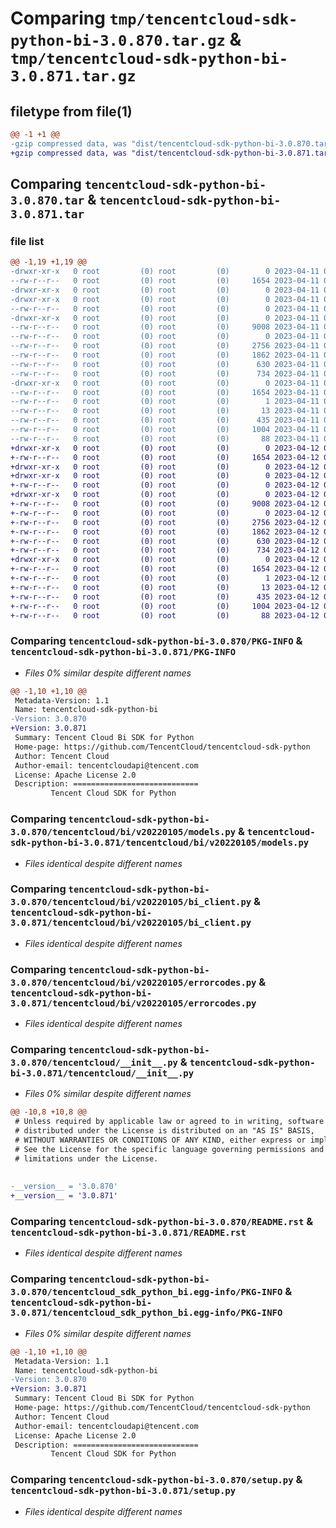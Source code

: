 # Comparing `tmp/tencentcloud-sdk-python-bi-3.0.870.tar.gz` & `tmp/tencentcloud-sdk-python-bi-3.0.871.tar.gz`

## filetype from file(1)

```diff
@@ -1 +1 @@
-gzip compressed data, was "dist/tencentcloud-sdk-python-bi-3.0.870.tar", last modified: Tue Apr 11 03:20:35 2023, max compression
+gzip compressed data, was "dist/tencentcloud-sdk-python-bi-3.0.871.tar", last modified: Wed Apr 12 00:16:25 2023, max compression
```

## Comparing `tencentcloud-sdk-python-bi-3.0.870.tar` & `tencentcloud-sdk-python-bi-3.0.871.tar`

### file list

```diff
@@ -1,19 +1,19 @@
-drwxr-xr-x   0 root         (0) root         (0)        0 2023-04-11 03:20:35.000000 tencentcloud-sdk-python-bi-3.0.870/
--rw-r--r--   0 root         (0) root         (0)     1654 2023-04-11 03:20:35.000000 tencentcloud-sdk-python-bi-3.0.870/PKG-INFO
-drwxr-xr-x   0 root         (0) root         (0)        0 2023-04-11 03:20:35.000000 tencentcloud-sdk-python-bi-3.0.870/tencentcloud/
-drwxr-xr-x   0 root         (0) root         (0)        0 2023-04-11 03:20:35.000000 tencentcloud-sdk-python-bi-3.0.870/tencentcloud/bi/
--rw-r--r--   0 root         (0) root         (0)        0 2023-04-11 03:20:35.000000 tencentcloud-sdk-python-bi-3.0.870/tencentcloud/bi/__init__.py
-drwxr-xr-x   0 root         (0) root         (0)        0 2023-04-11 03:20:35.000000 tencentcloud-sdk-python-bi-3.0.870/tencentcloud/bi/v20220105/
--rw-r--r--   0 root         (0) root         (0)     9008 2023-04-11 03:20:35.000000 tencentcloud-sdk-python-bi-3.0.870/tencentcloud/bi/v20220105/models.py
--rw-r--r--   0 root         (0) root         (0)        0 2023-04-11 03:20:35.000000 tencentcloud-sdk-python-bi-3.0.870/tencentcloud/bi/v20220105/__init__.py
--rw-r--r--   0 root         (0) root         (0)     2756 2023-04-11 03:20:35.000000 tencentcloud-sdk-python-bi-3.0.870/tencentcloud/bi/v20220105/bi_client.py
--rw-r--r--   0 root         (0) root         (0)     1862 2023-04-11 03:20:35.000000 tencentcloud-sdk-python-bi-3.0.870/tencentcloud/bi/v20220105/errorcodes.py
--rw-r--r--   0 root         (0) root         (0)      630 2023-04-11 03:20:35.000000 tencentcloud-sdk-python-bi-3.0.870/tencentcloud/__init__.py
--rw-r--r--   0 root         (0) root         (0)      734 2023-04-11 03:20:35.000000 tencentcloud-sdk-python-bi-3.0.870/README.rst
-drwxr-xr-x   0 root         (0) root         (0)        0 2023-04-11 03:20:35.000000 tencentcloud-sdk-python-bi-3.0.870/tencentcloud_sdk_python_bi.egg-info/
--rw-r--r--   0 root         (0) root         (0)     1654 2023-04-11 03:20:35.000000 tencentcloud-sdk-python-bi-3.0.870/tencentcloud_sdk_python_bi.egg-info/PKG-INFO
--rw-r--r--   0 root         (0) root         (0)        1 2023-04-11 03:20:35.000000 tencentcloud-sdk-python-bi-3.0.870/tencentcloud_sdk_python_bi.egg-info/dependency_links.txt
--rw-r--r--   0 root         (0) root         (0)       13 2023-04-11 03:20:35.000000 tencentcloud-sdk-python-bi-3.0.870/tencentcloud_sdk_python_bi.egg-info/top_level.txt
--rw-r--r--   0 root         (0) root         (0)      435 2023-04-11 03:20:35.000000 tencentcloud-sdk-python-bi-3.0.870/tencentcloud_sdk_python_bi.egg-info/SOURCES.txt
--rw-r--r--   0 root         (0) root         (0)     1004 2023-04-11 03:20:35.000000 tencentcloud-sdk-python-bi-3.0.870/setup.py
--rw-r--r--   0 root         (0) root         (0)       88 2023-04-11 03:20:35.000000 tencentcloud-sdk-python-bi-3.0.870/setup.cfg
+drwxr-xr-x   0 root         (0) root         (0)        0 2023-04-12 00:16:25.000000 tencentcloud-sdk-python-bi-3.0.871/
+-rw-r--r--   0 root         (0) root         (0)     1654 2023-04-12 00:16:25.000000 tencentcloud-sdk-python-bi-3.0.871/PKG-INFO
+drwxr-xr-x   0 root         (0) root         (0)        0 2023-04-12 00:16:25.000000 tencentcloud-sdk-python-bi-3.0.871/tencentcloud/
+drwxr-xr-x   0 root         (0) root         (0)        0 2023-04-12 00:16:25.000000 tencentcloud-sdk-python-bi-3.0.871/tencentcloud/bi/
+-rw-r--r--   0 root         (0) root         (0)        0 2023-04-12 00:16:25.000000 tencentcloud-sdk-python-bi-3.0.871/tencentcloud/bi/__init__.py
+drwxr-xr-x   0 root         (0) root         (0)        0 2023-04-12 00:16:25.000000 tencentcloud-sdk-python-bi-3.0.871/tencentcloud/bi/v20220105/
+-rw-r--r--   0 root         (0) root         (0)     9008 2023-04-12 00:16:25.000000 tencentcloud-sdk-python-bi-3.0.871/tencentcloud/bi/v20220105/models.py
+-rw-r--r--   0 root         (0) root         (0)        0 2023-04-12 00:16:25.000000 tencentcloud-sdk-python-bi-3.0.871/tencentcloud/bi/v20220105/__init__.py
+-rw-r--r--   0 root         (0) root         (0)     2756 2023-04-12 00:16:25.000000 tencentcloud-sdk-python-bi-3.0.871/tencentcloud/bi/v20220105/bi_client.py
+-rw-r--r--   0 root         (0) root         (0)     1862 2023-04-12 00:16:25.000000 tencentcloud-sdk-python-bi-3.0.871/tencentcloud/bi/v20220105/errorcodes.py
+-rw-r--r--   0 root         (0) root         (0)      630 2023-04-12 00:16:25.000000 tencentcloud-sdk-python-bi-3.0.871/tencentcloud/__init__.py
+-rw-r--r--   0 root         (0) root         (0)      734 2023-04-12 00:16:25.000000 tencentcloud-sdk-python-bi-3.0.871/README.rst
+drwxr-xr-x   0 root         (0) root         (0)        0 2023-04-12 00:16:25.000000 tencentcloud-sdk-python-bi-3.0.871/tencentcloud_sdk_python_bi.egg-info/
+-rw-r--r--   0 root         (0) root         (0)     1654 2023-04-12 00:16:25.000000 tencentcloud-sdk-python-bi-3.0.871/tencentcloud_sdk_python_bi.egg-info/PKG-INFO
+-rw-r--r--   0 root         (0) root         (0)        1 2023-04-12 00:16:25.000000 tencentcloud-sdk-python-bi-3.0.871/tencentcloud_sdk_python_bi.egg-info/dependency_links.txt
+-rw-r--r--   0 root         (0) root         (0)       13 2023-04-12 00:16:25.000000 tencentcloud-sdk-python-bi-3.0.871/tencentcloud_sdk_python_bi.egg-info/top_level.txt
+-rw-r--r--   0 root         (0) root         (0)      435 2023-04-12 00:16:25.000000 tencentcloud-sdk-python-bi-3.0.871/tencentcloud_sdk_python_bi.egg-info/SOURCES.txt
+-rw-r--r--   0 root         (0) root         (0)     1004 2023-04-12 00:16:25.000000 tencentcloud-sdk-python-bi-3.0.871/setup.py
+-rw-r--r--   0 root         (0) root         (0)       88 2023-04-12 00:16:25.000000 tencentcloud-sdk-python-bi-3.0.871/setup.cfg
```

### Comparing `tencentcloud-sdk-python-bi-3.0.870/PKG-INFO` & `tencentcloud-sdk-python-bi-3.0.871/PKG-INFO`

 * *Files 0% similar despite different names*

```diff
@@ -1,10 +1,10 @@
 Metadata-Version: 1.1
 Name: tencentcloud-sdk-python-bi
-Version: 3.0.870
+Version: 3.0.871
 Summary: Tencent Cloud Bi SDK for Python
 Home-page: https://github.com/TencentCloud/tencentcloud-sdk-python
 Author: Tencent Cloud
 Author-email: tencentcloudapi@tencent.com
 License: Apache License 2.0
 Description: ============================
         Tencent Cloud SDK for Python
```

### Comparing `tencentcloud-sdk-python-bi-3.0.870/tencentcloud/bi/v20220105/models.py` & `tencentcloud-sdk-python-bi-3.0.871/tencentcloud/bi/v20220105/models.py`

 * *Files identical despite different names*

### Comparing `tencentcloud-sdk-python-bi-3.0.870/tencentcloud/bi/v20220105/bi_client.py` & `tencentcloud-sdk-python-bi-3.0.871/tencentcloud/bi/v20220105/bi_client.py`

 * *Files identical despite different names*

### Comparing `tencentcloud-sdk-python-bi-3.0.870/tencentcloud/bi/v20220105/errorcodes.py` & `tencentcloud-sdk-python-bi-3.0.871/tencentcloud/bi/v20220105/errorcodes.py`

 * *Files identical despite different names*

### Comparing `tencentcloud-sdk-python-bi-3.0.870/tencentcloud/__init__.py` & `tencentcloud-sdk-python-bi-3.0.871/tencentcloud/__init__.py`

 * *Files 0% similar despite different names*

```diff
@@ -10,8 +10,8 @@
 # Unless required by applicable law or agreed to in writing, software
 # distributed under the License is distributed on an "AS IS" BASIS,
 # WITHOUT WARRANTIES OR CONDITIONS OF ANY KIND, either express or implied.
 # See the License for the specific language governing permissions and
 # limitations under the License.
 
 
-__version__ = '3.0.870'
+__version__ = '3.0.871'
```

### Comparing `tencentcloud-sdk-python-bi-3.0.870/README.rst` & `tencentcloud-sdk-python-bi-3.0.871/README.rst`

 * *Files identical despite different names*

### Comparing `tencentcloud-sdk-python-bi-3.0.870/tencentcloud_sdk_python_bi.egg-info/PKG-INFO` & `tencentcloud-sdk-python-bi-3.0.871/tencentcloud_sdk_python_bi.egg-info/PKG-INFO`

 * *Files 0% similar despite different names*

```diff
@@ -1,10 +1,10 @@
 Metadata-Version: 1.1
 Name: tencentcloud-sdk-python-bi
-Version: 3.0.870
+Version: 3.0.871
 Summary: Tencent Cloud Bi SDK for Python
 Home-page: https://github.com/TencentCloud/tencentcloud-sdk-python
 Author: Tencent Cloud
 Author-email: tencentcloudapi@tencent.com
 License: Apache License 2.0
 Description: ============================
         Tencent Cloud SDK for Python
```

### Comparing `tencentcloud-sdk-python-bi-3.0.870/setup.py` & `tencentcloud-sdk-python-bi-3.0.871/setup.py`

 * *Files identical despite different names*


